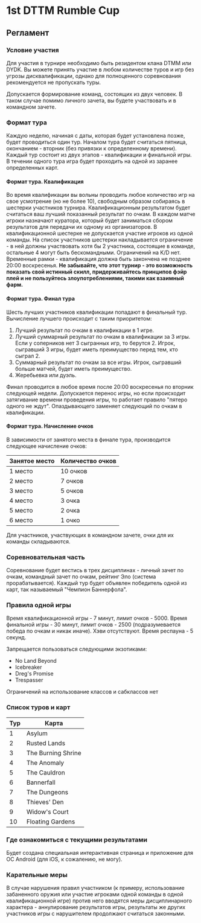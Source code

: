 # 1st DTTM Rumble Cup

## Регламент

### Условие участия
Для участия в турнире необходимо быть резидентом клана DTMM или DYDK. Вы можете принять участие в любом количестве туров и игр без угрозы дисквалификации, однако для полноценного соревнования рекомендуется не пропускать туры.

Допускается формирование команд, состоящих из двух человек. В таком случае помимо личного зачета, вы будете участвовать и в командном зачете.

### Формат тура
Каждую неделю, начиная с даты, которая будет установлена позже, будет проводиться один тур. Началом тура будет считаться пятница, окончанием - вторник (без привязки к определенному времени). Каждый тур состоит из двух этапов - квалификации и финальной игры. В течении одного тура игра будет проходить на одной из заранее определенных карт.

#### Формат тура. Квалификация
Во время квалификации вы вольны проводить любое количество игр на свое усмотрение (но не более 10), свободным образом собираясь в шестерки участников турнира. Квалификационным результатом будет считаться ваш лучший показанный результат по очкам. В каждом матче игроки назначают куратора, который будет заниматься сбором результатов для передачи их одному из организаторов. В квалификационной шестерке не допускается участие игроков из одной команды. На список участников шестерки накладывается ограничение - в ней должны участвовать хотя бы 2 участника, состоящие в команде, остальные 4 могут быть бескомандными. Ограничений на K/D нет. Временные рамки - квалификация должна быть закончена не позднее 20:00 воскресенья. **Не забывайте, что этот турнир - это возможность показать свой истинный скилл, придерживайтесь принципов фэйр плей и не пользуйтесь злоупотреблениями, такими как взаимный фарм.**

#### Формат тура. Финал тура
Шесть лучших участников квалификации попадают в финальный тур. Вычисление лучшего происходит с таким приоритетом:
1. Лучший результат по очкам в квалификации в 1 игре.
2. Лучший суммарный результат по очкам в квалификации за 3 игры. Если у соперников нет 3 сыгранных игр, то берутся 2. Игрок, сыгравший 3 игры, будет иметь преимущество перед тем, кто сыграл 2.
3. Суммарный результат по очкам за все игры. Игрок, сыгравший больше матчей, будет иметь преимущество.
4. Жеребьевка или дуэль.

Финал проводится в любое время после 20:00 воскресенья по вторник следующей недели. Допускается перенос игры, но если происходит затягивание времени проведения игры, то работает правило "пятеро одного не ждут". Опаздывающего заменяет следующий по очкам в квалификации.

#### Формат тура. Начисление очков
В зависимости от занятого места в финале тура, производится следующее начисление очков:

| Занятое место | Количество очков |
|---------------|------------------|
| 1 место       | 10 очков         |
| 2 место       | 7 очков          |
| 3 место       | 5 очков          |
| 4 место       | 3 очка           |
| 5 место       | 2 очка           |
| 6 место       | 1 очко           |

Для участников, участвующих в командном зачете, очки для их команды складываются.

### Соревновательная часть
Соревнование будет вестись в трех дисциплинах - личный зачет по очкам, командный зачет по очкам, рейтинг Эло (система прорабатывается). Каждый тур будет объявлен победитель одной из карт, так называемый "Чемпион Баннерфола".

### Правила одной игры
Время квалификационной игры - 7 минут, лимит очков - 5000. Время финальной игры - 30 минут, лимит очков - 2500 (подразумевается победа по очкам и никак иначе). Хэви отсутствуют. Время респауна - 5 секунд.

Запрещается пользоваться следующими экзотиками:
* No Land Beyond
* Icebreaker
* Dreg's Promise
* Trespasser

Ограничений на использование классов и сабклассов нет

### Список туров и карт

| Тур | Карта              |
|-----|--------------------|
|  1  | Asylum             |
|  2  | Rusted Lands       |
|  3  | The Burning Shrine |
|  4  | The Anomaly        |
|  5  | The Cauldron       |
|  6  | Bannerfall         |
|  7  | The Dungeons       |
|  8  | Thieves' Den       |
|  9  | Widow's Court      |
|  10 | Floating Gardens   |

### Где ознакомиться с текущими результатами
Будет создана специальная интерактивная страница и приложение для OC Android (для iOS, к сожалению, не могу).

### Карательные меры
В случае нарушения правил участником (к примеру, использование забаненного оружия или участие игроками одной команды в одной квалификационной игре) против него вводятся меры дисциплинарного характера - аннулирование результатов игры, результаты же других участников игры с нарушителем продолжают считаться законными.
